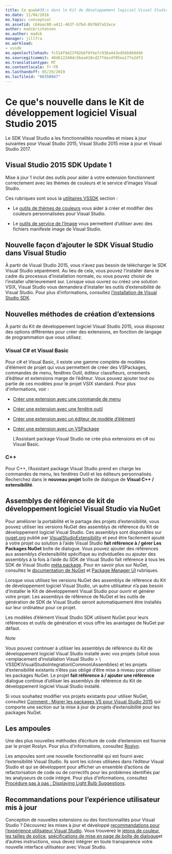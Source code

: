 ```yaml
---
title: Ce que&#39;s dans le Kit de développement logiciel Visual Studio 2015 | Microsoft Docs
ms.date: 11/04/2016
ms.topic: conceptual
ms.assetid: c64aac80-a411-463f-b7bd-8b7607a52ece
author: madskristensen
ms.author: madsk
manager: jillfra
ms.workload:
- vssdk
ms.openlocfilehash: fc514f9d23f02b6f9f4e7c936a443ed56b968d46
ms.sourcegitcommit: 40d612240dc5bea418cd27fdacdf85ea177e2df3
ms.translationtype: MT
ms.contentlocale: fr-FR
ms.lasthandoff: 05/29/2019
ms.locfileid: "66350847"
---
```

# <a name="what39s-new-in-the-visual-studio-2015-sdk"></a>Ce que&#39;s nouvelle dans le Kit de développement logiciel Visual Studio 2015
Le SDK Visual Studio a les fonctionnalités nouvelles et mises à jour suivantes pour Visual Studio 2015, Visual Studio 2015 mise à jour et Visual Studio 2017.

## <a name="vs-2015-sdk-update-1"></a>Visual Studio 2015 SDK Update 1
 Mise à jour 1 inclut des outils pour aider à votre extension fonctionnent correctement avec les thèmes de couleurs et le service d’images Visual Studio.

 Ces rubriques sont sous la [utilitaires VSSDK](../extensibility/internals/vssdk-utilities.md) section :

- Le [outils de thèmes de couleurs](../extensibility/internals/color-theming-tools.md) vous aider à créer et modifier des couleurs personnalisées pour Visual Studio.

- Le [outils de service de l’Image](../extensibility/internals/image-service-tools.md) vous permettent d’utiliser avec des fichiers manifeste image de Visual Studio.

## <a name="new-way-to-add-the-visual-studio-sdk-to-visual-studio"></a>Nouvelle façon d’ajouter le SDK Visual Studio dans Visual Studio
 À partir de Visual Studio 2015, vous n’avez pas besoin de télécharger le SDK Visual Studio séparément. Au lieu de cela, vous pouvez l’installer dans le cadre du processus d’installation normale, ou vous pouvez choisir de l’installer ultérieurement sur. Lorsque vous ouvrez ou créez une solution VSIX, Visual Studio vous demandera d’installer les outils d’extensibilité de Visual Studio. Pour plus d’informations, consultez [l’installation de Visual Studio SDK](../extensibility/installing-the-visual-studio-sdk.md).

## <a name="new-ways-of-creating-extensions"></a>Nouvelles méthodes de création d’extensions
 À partir du Kit de développement logiciel Visual Studio 2015, vous disposez des options différentes pour créer des extensions, en fonction de langage de programmation que vous utilisez.

### <a name="visual-c-and-visual-basic"></a>Visual C# et Visual Basic
 Pour c# et Visual Basic, il existe une gamme complète de modèles d’élément de projet qui vous permettent de créer des VSPackages, commandes de menu, fenêtres Outil, éditeur classifieurs, ornements d’éditeur et extensions marge de l’éditeur. Vous pouvez ajouter tout ou partie de ces modèles pour le projet VSIX standard. Pour plus d'informations, voir :

- [Créer une extension avec une commande de menu](../extensibility/creating-an-extension-with-a-menu-command.md)

- [Créer une extension avec une fenêtre outil](../extensibility/creating-an-extension-with-a-tool-window.md)

- [Créer une extension avec un éditeur de modèle d’élément](../extensibility/creating-an-extension-with-an-editor-item-template.md)

- [Créer une extension avec un VSPackage](../extensibility/creating-an-extension-with-a-vspackage.md)

     L’Assistant package Visual Studio ne crée plus extensions en c# ou Visual Basic.

### <a name="c"></a>C++
 Pour C++, l’Assistant package Visual Studio prend en charge les commandes de menu, les fenêtres Outil et les éditeurs personnalisés. Recherchez dans le **nouveau projet** boîte de dialogue de **Visual C++ / extensibilité**.

## <a name="vs-sdk-reference-assemblies-via-nuget"></a>Assemblys de référence de kit de développement logiciel Visual Studio via NuGet
 Pour améliorer la portabilité et le partage des projets d’extensibilité, vous pouvez utiliser les versions NuGet des assemblys de référence du Kit de développement logiciel Visual Studio. Ces assemblys sont disponibles sur [nuget.org](http://www.nuget.org) publié par [VisualStudioExtensibility](http://www.nuget.org/profiles/VisualStudioExtensibility) et peut être facilement ajouté à votre projet ou solution à l’aide Visual Studio **fait référence à / gérer Les Packages NuGet** boîte de dialogue. Vous pouvez ajouter des références aux assemblys d’extensibilité spécifique au individuelles ou ajouter des assemblys à la fois à l’aide du SDK de Visual Studio fait référence à tous les SDK de Visual Studio [méta package](http://www.nuget.org/packages/VSSDK_Reference_Assemblies). Pour en savoir plus sur NuGet, consultez le [documentation de NuGet](/NuGet) et [Package Manager UI](/NuGet/Tools/Package-Manager-UI) rubriques.

 Lorsque vous utilisez les versions NuGet des assemblys de référence du Kit de développement logiciel Visual Studio, un autre utilisateur n’a pas besoin d’installer le Kit de développement Visual Studio pour ouvrir et générer votre projet.  Les assemblys de référence de NuGet et les outils de génération de SDK de Visual Studio seront automatiquement être installés sur leur ordinateur pour ce projet.

 Les modèles d’élément Visual Studio SDK utilisent NuGet pour leurs références et outils de génération et vous offre les avantages de NuGet par défaut.

> [!NOTE]
> Vous pouvez continuer à utiliser les assemblys de référence du Kit de développement logiciel Visual Studio installé avec vos projets (situé sous \<emplacement d’installation Visual Studio > \ VSSDK\VisualStudioIntegration\Common\Assemblies) et les projets d’extensibilité existants n’êtes pas obligé d’être mise à niveau pour utiliser les packages NuGet.  Le projet **fait référence à / ajouter une référence** dialogue continue d’utiliser les assemblys de référence du Kit de développement logiciel Visual Studio installé.
>
> Si vous souhaitez modifier vos projets existants pour utiliser NuGet, consultez [Comment : Migrer les packages VS pour Visual Studio 2015](../extensibility/how-to-migrate-extensibility-projects-to-visual-studio-2015.md) qui comporte une section sur la mise à jour de projets d’extensibilité pour les packages NuGet.

## <a name="light-bulbs"></a>Les ampoules
 Une des plus nouvelles méthodes d’écriture de code d’extension est fournie par le projet Roslyn. Pour plus d’informations, consultez [Roslyn](https://github.com/dotnet/Roslyn).

 Les ampoules sont une nouvelle fonctionnalité qui est fourni avec l’extensibilité Visual Studio. Ils sont les icônes utilisées dans l’éditeur Visual Studio et qui se développent pour afficher un ensemble d’actions de refactorisation de code ou de correctifs pour les problèmes identifiés par les analyseurs de code intégré. Pour plus d’informations, consultez [Procédure pas à pas : Displaying Light Bulb Suggestions](../extensibility/walkthrough-displaying-light-bulb-suggestions.md).

## <a name="updated-user-experience-guidelines"></a>Recommandations pour l’expérience utilisateur mis à jour
 Conception de nouvelles extensions ou des fonctionnalités pour Visual Studio ? Découvrez les mises à jour et développé [recommandations pour l’expérience utilisateur Visual Studio](../extensibility/ux-guidelines/visual-studio-user-experience-guidelines.md).  Vous trouverez le [jetons de couleur](../extensibility/ux-guidelines/shared-colors-for-visual-studio.md), [les tailles de police](../extensibility/ux-guidelines/fonts-and-formatting-for-visual-studio.md), [spécifications de mise en page de boîte de dialogue](../extensibility/ux-guidelines/layout-for-visual-studio.md)et d’autres instructions, vous devez intégrer en toute transparence votre nouvelle interface utilisateur avec Visual Studio.